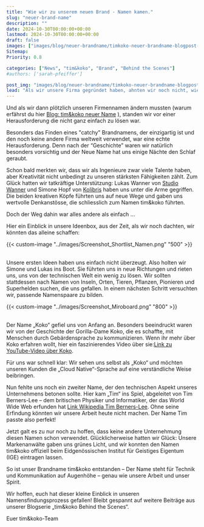 ```yaml
---
title: "Wie wir zu unserem neuen Brand - Namen kamen."
slug: "neuer-brand-name"
description: ""
date: 2024-10-30T00:00:00+00:00
lastmod: 2024-10-30T00:00:00+00:00
draft: false
images: ["images/blog/neuer-brandname/timkoko-neuer-brandname-blogpost-1500x1000.jpg"]
Sitemap:
Priority: 0.8

categories: ["News", "tim&koko", "Brand", "Behind the Scenes"]
#authors: ['sarah-pfeiffer']

post_img: "images/blog/neuer-brandname/timkoko-neuer-brandname-blogpost-1500x1000.jpg"
lead: "Als wir unsere Firma gegründet haben, ahnten wir noch nicht, wie wichtig es ist, einen Brand zu finden, mit dem wir uns identifizieren können – und was das alles mit sich bringt. "
---
```


Und als wir dann plötzlich unseren Firmennamen ändern mussten (warum erfährst du hier [Blog: tim&koko neuer Name](https://tim-koko.ch/blog/tim-koko/) ), standen wir vor einer Herausforderung die nicht ganz einfach zu lösen war.

Besonders das Finden eines "catchy" Brandnamens, der einzigartig ist und den noch keine andere Firma weltweit verwendet, war eine echte Herausforderung. Denn nach der “Geschichte” waren wir natürlich besonders vorsichtig und der Neue Name hat uns einige Nächte den Schlaf geraubt.

Schon bald merkten wir, dass wir als Ingenieure zwar viele Talente haben, aber Kreativität nicht unbedingt zu unseren stärksten Fähigkeiten zählt. Zum Glück hatten wir tatkräftige Unterstützung: Lukas Wanner von [Studio Wanner](https://studiowanner.ch/) und Simone Hopf von [Kolibris](https://www.kolibris.ch/) haben uns unter die Arme gegriffen. Die beiden kreativen Köpfe führten uns auf neue Wege und gaben uns wertvolle Denkanstösse, die schliesslich zum Namen tim&koko führten.

Doch der Weg dahin war alles andere als einfach ...

Hier ein Einblick in unsere Ideenbox, aus der Zeit, als wir noch dachten, wir könnten das alleine schaffen:

{{< custom-image "../images/Screenshot_Shortlist_Namen.png" "500" >}}
<br /><br />

Unsere ersten Ideen haben uns einfach nicht überzeugt. Also holten wir Simone und Lukas ins Boot. Sie führten uns in neue Richtungen und rieten uns, uns von der technischen Welt ein wenig zu lösen. Wir sollten stattdessen nach Namen von Inseln, Orten, Tieren, Pflanzen, Pionieren und Superhelden suchen, die uns gefallen. In einem nächsten Schritt versuchten wir, passende Namenspaare zu bilden.

{{< custom-image "../images/Screenshot_Miroboard.png" "800" >}}
<br /><br />

Der Name „Koko“ gefiel uns von Anfang an. Besonders beeindruckt waren wir von der Geschichte der Gorilla-Dame Koko, die es schaffte, mit Menschen durch Gebärdensprache zu kommunizieren. Wenn ihr mehr über Koko erfahren wollt, hier ein faszinierendes Video über sie:[Link zu YouTube-Video über Koko](https://www.youtube.com/watch?v=SNuZ4OE6vCk).

Für uns war schnell klar: Wir sehen uns selbst als „Koko“ und möchten unseren Kunden die „Cloud Native“-Sprache auf eine verständliche Weise beibringen.

Nun fehlte uns noch ein zweiter Name, der den technischen Aspekt unseres Unternehmens betonen sollte. Hier kam „Tim“ ins Spiel, abgeleitet von Tim Berners-Lee – dem britischen Physiker und Informatiker, der das World Wide Web erfunden hat [Link Wikipedia Tim Berners-Lee](https://de.wikipedia.org/wiki/Tim_Berners-Lee). Ohne seine Erfindung könnten wir unsere Arbeit heute nicht machen. Der Name Tim passte also perfekt!

Jetzt galt es zu nur noch zu hoffen, dass keine andere Unternehmung diesen Namen schon verwendet. Glücklicherweise hatten wir Glück: Unsere Markenanwälte gaben uns grünes Licht, und wir konnten den Namen tim&koko offiziell beim Eidgenössischen Institut für Geistiges Eigentum (IGE) eintragen lassen.

So ist unser Brandname tim&amp;koko entstanden – Der Name steht für Technik und Kommunikation auf Augenhöhe – genau wie unsere Arbeit und unser Spirit.

Wir hoffen, euch hat dieser kleine Einblick in unseren Namensfindungsprozess gefallen! Bleibt gespannt auf weitere Beiträge aus unserer Blogserie „tim&koko Behind the Scenes“.

Euer tim&koko-Team

